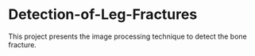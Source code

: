 # Detection-of-Leg-Fractures
This project presents the image processing technique to detect the bone fracture.

